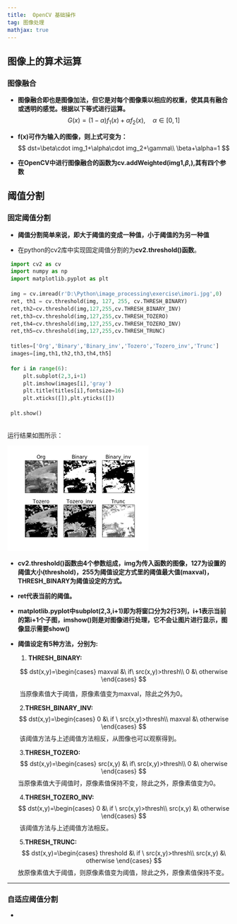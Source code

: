 ```yaml
---
title:  OpenCV 基础操作
tag: 图像处理
mathjax: true
---
```

## 图像上的算术运算

### 图像融合

* **图像融合即也是图像加法，但它是对每个图像乘以相应的权重，使其具有融合或透明的感觉。根据以下等式进行运算。**
  $$
  G(x)=(1-\alpha)f_1(x)+\alpha f_2(x),\quad \alpha\in[0,1]
  $$

* **f(x)可作为输入的图像，则上式可变为：**
  $$
  dst=\beta\cdot img_1+\alpha\cdot img_2+\gamma\\
  \beta+\alpha=1
  $$

* **在OpenCV中进行图像融合的函数为cv.addWeighted(img1,$\beta$,),其有四个参数**

## 阈值分割



### 固定阈值分割

- **阈值分割简单来说，即大于阈值的变成一种值，小于阈值的为另一种值**   

- 在python的cv2库中实现固定阈值分割的为**cv2.threshold()函数**。

 ```python
  import cv2 as cv
  import numpy as np
  import matplotlib.pyplot as plt
  
  img = cv.imread(r'D:\Python\image_processing\exercise\imori.jpg',0)
  ret, th1 = cv.threshold(img, 127, 255, cv.THRESH_BINARY)
  ret,th2=cv.threshold(img,127,255,cv.THRESH_BINARY_INV)
  ret,th3=cv.threshold(img,127,255,cv.THRESH_TOZERO)
  ret,th4=cv.threshold(img,127,255,cv.THRESH_TOZERO_INV)
  ret,th5=cv.threshold(img,127,255,cv.THRESH_TRUNC)
  
  titles=['Org','Binary','Binary_inv','Tozero','Tozero_inv','Trunc']
  images=[img,th1,th2,th3,th4,th5]
  
  for i in range(6):
      plt.subplot(2,3,i+1)
      plt.imshow(images[i],'gray')
      plt.title(titles[i],fontsize=16)
      plt.xticks([]),plt.yticks([])
  
  plt.show()
  
   ```

  运行结果如图所示：

  <img src="images\1.png" alt="运行结果图" style="zoom:50%;" />

  

- **cv2.threshold()函数由4个参数组成，img为传入函数的图像，127为设置的阈值大小(threshold)，255为阈值设定方式里的阈值最大值(maxval)，THRESH_BINARY为阈值设定的方式。**      

- **ret代表当前的阈值。**

- **matplotlib.pyplot中subplot(2,3,i+1)即为将窗口分为2行3列，i+1表示当前的第i+1个子图，imshow()则是对图像进行处理，它不会让图片进行显示，图像显示需要show()**

- **阈值设定有5种方法，分别为:**

  1. **THRESH_BINARY:**

  $$
  dst(x,y)=\begin{cases}
  maxval &\ if\ src(x,y)>thresh\\
  0 &\ otherwise
  \end{cases}
  $$

  ​		当原像素值大于阈值，原像素值变为maxval，除此之外为0。

  ​	2.**THRESH_BINARY_INV:**
  $$
  dst(x,y)=\begin{cases}
  0 &\ if \ src(x,y)>thresh\\
  maxval &\ otherwise
  \end{cases}
  $$
  ​		该阈值方法与上述阈值方法相反，从图像也可以观察得到。

  ​	3.**THRESH_TOZERO:**
  $$
  dst(x,y)=\begin{cases}
  src(x,y) &\ if\ src(x,y)>thresh\\
  0 &\ oherwise
  \end{cases}
  $$
  ​		当原像素值大于阈值时，原像素值保持不变，除此之外，原像素值变为0。

  ​	4.**THRESH_TOZERO_INV:**
  $$
  dst(x,y)=\begin{cases}
  0 &\ if \ src(x,y)>thresh\\
  src(x,y) &\ otherwise
  \end{cases}
  $$
  ​		该阈值方法与上述阈值方法相反。

  ​     5.**THRESH_TRUNC:**
  $$
  dst(x,y)=\begin{cases}
  threshold &\ if \ src(x,y)>thresh\\
  src(x,y) &\ otherwise
  \end{cases}
  $$
  ​		放原像素值大于阈值，则原像素值变为阈值，除此之外，原像素值保持不变。

------



### 自适应阈值分割

* 













